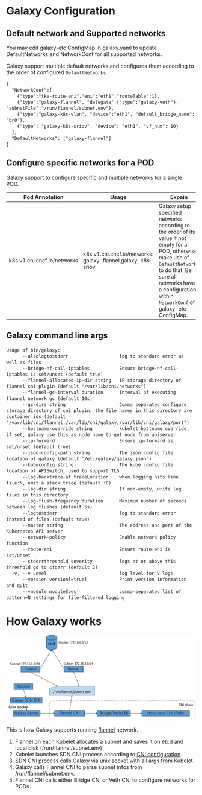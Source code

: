 # Galaxy Configuration

## Default network and Supported networks

You may edit galaxy-etc ConfigMap in galaxy.yaml to update DefaultNetworks and NetworkConf for all supported networks.

Galaxy support multiple default networks and configures them according to the order of configured `DefaultNetworks`.

```
{
  "NetworkConf":[
    {"type":"tke-route-eni","eni":"eth1","routeTable":1},
    {"type":"galaxy-flannel", "delegate":{"type":"galaxy-veth"}, "subnetFile":"/run/flannel/subnet.env"},
    {"type":"galaxy-k8s-vlan", "device":"eth1", "default_bridge_name": "br0"},
    {"type": "galaxy-k8s-sriov", "device": "eth1", "vf_num": 10}
  ],
  "DefaultNetworks": ["galaxy-flannel"]
}
```

## Configure specific networks for a POD

Galaxy support to configure specific and multiple networks for a single POD.

Pod Annotation | Usage | Expain
---------------|-------|--------
k8s.v1.cni.cncf.io/networks | k8s.v1.cni.cncf.io/networks: galaxy-flannel,galaxy-k8s-sriov | Galaxy setup specified networks according to the order of its value if not empty for a POD, otherwise make use of `DefaultNetworks` to do that. Be sure all networks have a configuration within `NetworkConf` of galaxy-etc ConfigMap.

## Galaxy command line args

```
Usage of bin/galaxy:
      --alsologtostderr                   log to standard error as well as files
      --bridge-nf-call-iptables           Ensure bridge-nf-call-iptables is set/unset (default true)
      --flannel-allocated-ip-dir string   IP storage directory of flannel cni plugin (default "/var/lib/cni/networks")
      --flannel-gc-interval duration      Interval of executing flannel network gc (default 10s)
      --gc-dirs string                    Comma separated configure storage directory of cni plugin, the file names in this directory are container ids (default "/var/lib/cni/flannel,/var/lib/cni/galaxy,/var/lib/cni/galaxy/port")
      --hostname-override string          kubelet hostname override, if set, galaxy use this as node name to get node from apiserver
      --ip-forward                        Ensure ip-forward is set/unset (default true)
      --json-config-path string           The json config file location of galaxy (default "/etc/galaxy/galaxy.json")
      --kubeconfig string                 The kube config file location of APISwitch, used to support TLS
      --log-backtrace-at traceLocation    when logging hits line file:N, emit a stack trace (default :0)
      --log-dir string                    If non-empty, write log files in this directory
      --log-flush-frequency duration      Maximum number of seconds between log flushes (default 5s)
      --logtostderr                       log to standard error instead of files (default true)
      --master string                     The address and port of the Kubernetes API server
      --network-policy                    Enable network policy function
      --route-eni                         Ensure route-eni is set/unset
      --stderrthreshold severity          logs at or above this threshold go to stderr (default 2)
  -v, --v Level                           log level for V logs
      --version version[=true]            Print version information and quit
      --vmodule moduleSpec                comma-separated list of pattern=N settings for file-filtered logging
```

# How Galaxy works

![How Galaxy works](image/galaxy.png)

This is how Galaxy supports running [flannel](https://github.com/coreos/flannel) network.

1. Flannel on each Kubelet allocates a subnet and saves it on etcd and local disk (/run/flannel/subnet.env)
1. Kubelet launches SDN CNI process according to [CNI configuration](../yaml/galaxy.yaml).
1. SDN CNI process calls Galaxy via unix socket with all args from Kubelet.
1. Galaxy calls Flannel CNI to parse subnet infos from /run/flannel/subnet.env.
1. Flannel CNI calls either Bridge CNI or Veth CNI to configure networks for PODs.